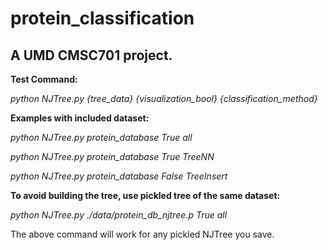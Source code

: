 # protein_classification
A UMD CMSC701 project.
---------------------------------------------------------------------

**Test Command:**

*python NJTree.py {tree_data} {visualization_bool} {classification_method}*

**Examples with included dataset:**

*python NJTree.py protein_database True all*

*python NJTree.py protein_database True TreeNN*

*python NJTree.py protein_database False TreeInsert*

**To avoid building the tree, use pickled tree of the same dataset:**

*python NJTree.py ./data/protein_db_njtree.p True all*

The above command will work for any pickled NJTree you save.

